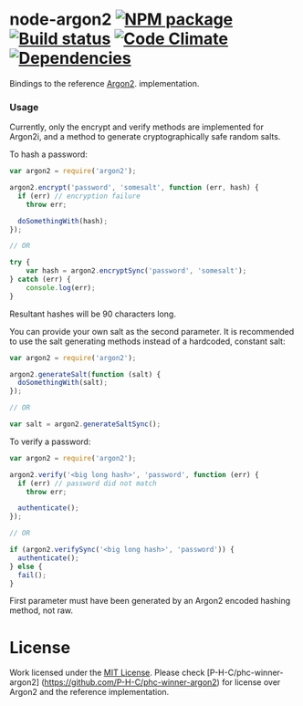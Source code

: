 # node-argon2 [![NPM package][npm-image]][npm-url] [![Build status][travis-image]][travis-url] [![Code Climate][codeclimate-image]][codeclimate-url] [![Dependencies][david-dm-image]][david-dm-url]
Bindings to the  reference [Argon2](https://github.com/P-H-C/phc-winner-argon2).
implementation.

### Usage
Currently, only the encrypt and verify methods are implemented for Argon2i, and a method to generate cryptographically
safe random salts.

To hash a password:
```js
var argon2 = require('argon2');

argon2.encrypt('password', 'somesalt', function (err, hash) {
  if (err) // encryption failure
    throw err;

  doSomethingWith(hash);
});

// OR

try {
    var hash = argon2.encryptSync('password', 'somesalt');
} catch (err) {
    console.log(err);
}
```
Resultant hashes will be 90 characters long.

You can provide your own salt as the second parameter. It is recommended to use
the salt generating methods instead of a hardcoded, constant salt:
```js
var argon2 = require('argon2');

argon2.generateSalt(function (salt) {
  doSomethingWith(salt);
});

// OR

var salt = argon2.generateSaltSync();
```

To verify a password:
```js
var argon2 = require('argon2');

argon2.verify('<big long hash>', 'password', function (err) {
  if (err) // password did not match
    throw err;

  authenticate();
});

// OR

if (argon2.verifySync('<big long hash>', 'password')) {
  authenticate();
} else {
  fail();
}
```
First parameter must have been generated by an Argon2 encoded hashing method,
not raw.

# License
Work licensed under the [MIT License](LICENSE). Please check
[P-H-C/phc-winner-argon2] (https://github.com/P-H-C/phc-winner-argon2) for
license over Argon2 and the reference implementation.

[npm-image]: https://img.shields.io/npm/v/argon2.svg
[npm-url]: https://www.npmjs.com/package/argon2
[travis-image]: https://img.shields.io/travis/ranisalt/node-argon2.svg
[travis-url]: https://travis-ci.org/ranisalt/node-argon2
[codeclimate-image]: https://img.shields.io/codeclimate/github/ranisalt/node-argon2.svg
[codeclimate-url]: https://codeclimate.com/github/ranisalt/node-argon2
[david-dm-image]: https://img.shields.io/david/ranisalt/node-argon2.svg
[david-dm-url]: https://david-dm.org/ranisalt/node-argon2
